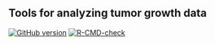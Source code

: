 ## Tools for analyzing tumor growth data

<!-- badges: start -->
[![GitHub version](https://img.shields.io/static/v1?label=GitHub&message=0.3.0&color=blue&logo=github)](https://github.com/pbreheny/tumr)
[![R-CMD-check](https://github.com/pbreheny/tumr/workflows/R-CMD-check/badge.svg)](https://github.com/pbreheny/tumr/actions)
<!-- badges: end -->

